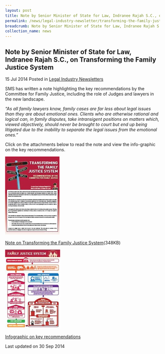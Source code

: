 ```yaml
---
layout: post
title: Note by Senior Minister of State for Law, Indranee Rajah S.C., on Transforming the Family Justice System
permalink: /news/legal-industry-newsletter/transforming-the-family-justice-system/
breadcrumb: Note by Senior Minister of State for Law, Indranee Rajah S.C., on Transforming the Family Justice System
collection_name: news
---
```


<style>
  .image {width: 200px;}
  .image img {max-width: 100%;}
</style>

Note by Senior Minister of State for Law, Indranee Rajah S.C., on Transforming the Family Justice System
---

15 Jul 2014 Posted in [Legal Industry Newsletters](/news/legal-industry-newsletters/)

SMS has written a note highlighting the key recommendations by the Committee for Family Justice, including the role of Judges and lawyers in the new landscape.

<i>“As all family lawyers know, family cases are far less about legal issues than they are about emotional ones. Clients who are otherwise rational and logical can, in family disputes, take intransigent positions on matters which, viewed objectively, should never be brought to court but end up being litigated due to the inability to separate the legal issues from the emotional ones.”</i>

Click on the attachments below to read the note and view the info-graphic on the key recommendations.

<div class="image">
  <a href="/files/TransformingFamilyJustice2014.pdf/"><img src="/images/1412071115142.jpg/"></a>
</div>

<a href="/files/TransformingFamilyJustice2014.pdf/">Note on Transforming the Family Justice System</a>(348KB)

<div class="image">
  <a href="/files/2Family%20Justice%20infographic.jpg/"><img src="/images/2412061289480.jpg/"></a>
</div>

<a href="/images/FamilyJusticeInfographic.jpg">Infographic on key recommendations</a>

<p class="right-side-updated">Last updated on 30 Sep 2014</p>
